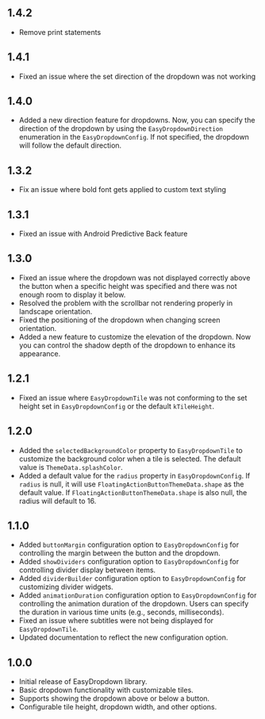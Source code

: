 ## 1.4.2

- Remove print statements

## 1.4.1

- Fixed an issue where the set direction of the dropdown was not working

## 1.4.0

- Added a new direction feature for dropdowns. Now, you can specify the direction of the dropdown by using the `EasyDropdownDirection` enumeration in the `EasyDropdownConfig`. If not specified, the dropdown will follow the default direction.

## 1.3.2

- Fix an issue where bold font gets applied to custom text styling

## 1.3.1

- Fixed an issue with Android Predictive Back feature

## 1.3.0

- Fixed an issue where the dropdown was not displayed correctly above the button when a specific height was specified and there was not enough room to display it below.
- Resolved the problem with the scrollbar not rendering properly in landscape orientation.
- Fixed the positioning of the dropdown when changing screen orientation.
- Added a new feature to customize the elevation of the dropdown. Now you can control the shadow depth of the dropdown to enhance its appearance.

## 1.2.1

- Fixed an issue where `EasyDropdownTile` was not conforming to the set height set in `EasyDropdownConfig` or the default `kTileHeight`.

## 1.2.0

- Added the `selectedBackgroundColor` property to `EasyDropdownTile` to customize the background color when a tile is selected. The default value is `ThemeData.splashColor`.
- Added a default value for the `radius` property in `EasyDropdownConfig`. If `radius` is null, it will use `FloatingActionButtonThemeData.shape` as the default value. If `FloatingActionButtonThemeData.shape` is also null, the radius will default to 16.

## 1.1.0

- Added `buttonMargin` configuration option to `EasyDropdownConfig` for controlling the margin between the button and the dropdown.
- Added `showDividers` configuration option to `EasyDropdownConfig` for controlling divider display between items.
- Added `dividerBuilder` configuration option to `EasyDropdownConfig` for customizing divider widgets.
- Added `animationDuration` configuration option to `EasyDropdownConfig` for controlling the animation duration of the dropdown. Users can specify the duration in various time units (e.g., seconds, milliseconds).
- Fixed an issue where subtitles were not being displayed for `EasyDropdownTile`.
- Updated documentation to reflect the new configuration option.

## 1.0.0

- Initial release of EasyDropdown library.
- Basic dropdown functionality with customizable tiles.
- Supports showing the dropdown above or below a button.
- Configurable tile height, dropdown width, and other options.
